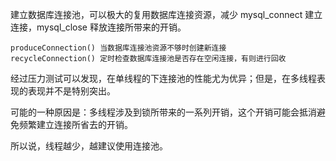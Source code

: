 建立数据库连接池，可以极大的复用数据库连接资源，减少 mysql_connect 建立连接，mysql_close 释放连接所带来的开销。

```
produceConnection() 当数据库连接池资源不够时创建新连接
recycleConnection() 定时检查数据库连接池是否存在空闲连接，有则进行回收
```

经过压力测试可以发现，在单线程的下连接池的性能尤为优异；但是，在多线程表现的表现并不是特别突出。

可能的一种原因是：多线程涉及到锁所带来的一系列开销，这个开销可能会抵消避免频繁建立连接所省去的开销。

所以说，线程越少，越建议使用连接池。
